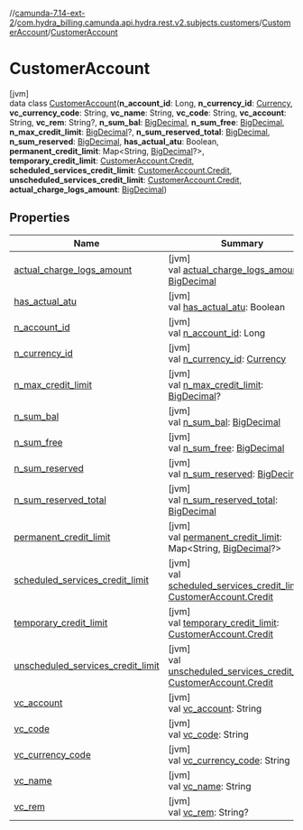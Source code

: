 //[camunda-7.14-ext-2](../../../../index.md)/[com.hydra_billing.camunda.api.hydra.rest.v2.subjects.customers](../../index.md)/[CustomerAccount](../index.md)/[CustomerAccount](index.md)

# CustomerAccount

[jvm]\
data class [CustomerAccount](index.md)(**n_account_id**: Long, **n_currency_id**: [Currency](../../../com.hydra_billing.camunda.api.hydra.common_types/-currency/index.md), **vc_currency_code**: String, **vc_name**: String, **vc_code**: String, **vc_account**: String, **vc_rem**: String?, **n_sum_bal**: [BigDecimal](https://docs.oracle.com/javase/8/docs/api/java/math/BigDecimal.html), **n_sum_free**: [BigDecimal](https://docs.oracle.com/javase/8/docs/api/java/math/BigDecimal.html), **n_max_credit_limit**: [BigDecimal](https://docs.oracle.com/javase/8/docs/api/java/math/BigDecimal.html)?, **n_sum_reserved_total**: [BigDecimal](https://docs.oracle.com/javase/8/docs/api/java/math/BigDecimal.html), **n_sum_reserved**: [BigDecimal](https://docs.oracle.com/javase/8/docs/api/java/math/BigDecimal.html), **has_actual_atu**: Boolean, **permanent_credit_limit**: Map<String, [BigDecimal](https://docs.oracle.com/javase/8/docs/api/java/math/BigDecimal.html)?>, **temporary_credit_limit**: [CustomerAccount.Credit](../-credit/index.md), **scheduled_services_credit_limit**: [CustomerAccount.Credit](../-credit/index.md), **unscheduled_services_credit_limit**: [CustomerAccount.Credit](../-credit/index.md), **actual_charge_logs_amount**: [BigDecimal](https://docs.oracle.com/javase/8/docs/api/java/math/BigDecimal.html))

## Properties

| Name | Summary |
|---|---|
| [actual_charge_logs_amount](actual_charge_logs_amount.md) | [jvm]<br>val [actual_charge_logs_amount](actual_charge_logs_amount.md): [BigDecimal](https://docs.oracle.com/javase/8/docs/api/java/math/BigDecimal.html) |
| [has_actual_atu](has_actual_atu.md) | [jvm]<br>val [has_actual_atu](has_actual_atu.md): Boolean |
| [n_account_id](n_account_id.md) | [jvm]<br>val [n_account_id](n_account_id.md): Long |
| [n_currency_id](n_currency_id.md) | [jvm]<br>val [n_currency_id](n_currency_id.md): [Currency](../../../com.hydra_billing.camunda.api.hydra.common_types/-currency/index.md) |
| [n_max_credit_limit](n_max_credit_limit.md) | [jvm]<br>val [n_max_credit_limit](n_max_credit_limit.md): [BigDecimal](https://docs.oracle.com/javase/8/docs/api/java/math/BigDecimal.html)? |
| [n_sum_bal](n_sum_bal.md) | [jvm]<br>val [n_sum_bal](n_sum_bal.md): [BigDecimal](https://docs.oracle.com/javase/8/docs/api/java/math/BigDecimal.html) |
| [n_sum_free](n_sum_free.md) | [jvm]<br>val [n_sum_free](n_sum_free.md): [BigDecimal](https://docs.oracle.com/javase/8/docs/api/java/math/BigDecimal.html) |
| [n_sum_reserved](n_sum_reserved.md) | [jvm]<br>val [n_sum_reserved](n_sum_reserved.md): [BigDecimal](https://docs.oracle.com/javase/8/docs/api/java/math/BigDecimal.html) |
| [n_sum_reserved_total](n_sum_reserved_total.md) | [jvm]<br>val [n_sum_reserved_total](n_sum_reserved_total.md): [BigDecimal](https://docs.oracle.com/javase/8/docs/api/java/math/BigDecimal.html) |
| [permanent_credit_limit](permanent_credit_limit.md) | [jvm]<br>val [permanent_credit_limit](permanent_credit_limit.md): Map<String, [BigDecimal](https://docs.oracle.com/javase/8/docs/api/java/math/BigDecimal.html)?> |
| [scheduled_services_credit_limit](scheduled_services_credit_limit.md) | [jvm]<br>val [scheduled_services_credit_limit](scheduled_services_credit_limit.md): [CustomerAccount.Credit](../-credit/index.md) |
| [temporary_credit_limit](temporary_credit_limit.md) | [jvm]<br>val [temporary_credit_limit](temporary_credit_limit.md): [CustomerAccount.Credit](../-credit/index.md) |
| [unscheduled_services_credit_limit](unscheduled_services_credit_limit.md) | [jvm]<br>val [unscheduled_services_credit_limit](unscheduled_services_credit_limit.md): [CustomerAccount.Credit](../-credit/index.md) |
| [vc_account](vc_account.md) | [jvm]<br>val [vc_account](vc_account.md): String |
| [vc_code](vc_code.md) | [jvm]<br>val [vc_code](vc_code.md): String |
| [vc_currency_code](vc_currency_code.md) | [jvm]<br>val [vc_currency_code](vc_currency_code.md): String |
| [vc_name](vc_name.md) | [jvm]<br>val [vc_name](vc_name.md): String |
| [vc_rem](vc_rem.md) | [jvm]<br>val [vc_rem](vc_rem.md): String? |
